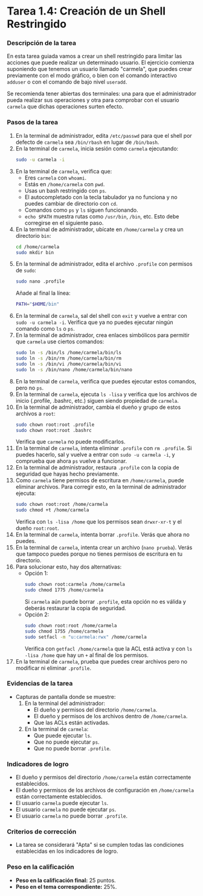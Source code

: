 # **Tarea 1.4: Creación de un Shell Restringido**

### **Descripción de la tarea**

En esta tarea guiada vamos a crear un shell restringido para limitar las acciones que puede realizar un determinado usuario. El ejercicio comienza suponiendo que tenemos un usuario llamado "carmela", que puedes crear previamente con el modo gráfico, o bien con el comando interactivo `adduser` o con el comando de bajo nivel `useradd`.

Se recomienda tener abiertas dos terminales: una para que el administrador pueda realizar sus operaciones y otra para comprobar con el usuario `carmela` que dichas operaciones surten efecto.

### **Pasos de la tarea**

1. En la terminal de administrador, edita `/etc/passwd` para que el shell por defecto de `carmela` sea `/bin/rbash` en lugar de `/bin/bash`.
2. En la terminal de `carmela`, inicia sesión como `carmela` ejecutando:
   ```bash
   sudo -u carmela -i
   ```
3. En la terminal de `carmela`, verifica que:
   - Eres `carmela` con `whoami`.
   - Estás en `/home/carmela` con `pwd`.
   - Usas un bash restringido con `ps`.
   - El autocompletado con la tecla tabulador ya no funciona y no puedes cambiar de directorio con `cd`.
   - Comandos como `ps` y `ls` siguen funcionando.
   - `echo $PATH` muestra rutas como `/usr/bin`, `/bin`, etc. Esto debe corregirse en el siguiente paso.
4. En la terminal de administrador, ubícate en `/home/carmela` y crea un directorio `bin`:
   ```bash
   cd /home/carmela
   sudo mkdir bin
   ```
5. En la terminal de administrador, edita el archivo `.profile` con permisos de `sudo`:
   ```bash
   sudo nano .profile
   ```
   Añade al final la línea:
   ```bash
   PATH="$HOME/bin"
   ```
6. En la terminal de `carmela`, sal del shell con `exit` y vuelve a entrar con `sudo -u carmela -i`. Verifica que ya no puedes ejecutar ningún comando como `ls` o `ps`.
7. En la terminal de administrador, crea enlaces simbólicos para permitir que `carmela` use ciertos comandos:
   ```bash
   sudo ln -s /bin/ls /home/carmela/bin/ls
   sudo ln -s /bin/rm /home/carmela/bin/rm
   sudo ln -s /bin/vi /home/carmela/bin/vi
   sudo ln -s /bin/nano /home/carmela/bin/nano
   ```
8. En la terminal de `carmela`, verifica que puedes ejecutar estos comandos, pero no `ps`.
9. En la terminal de `carmela`, ejecuta `ls -lisa` y verifica que los archivos de inicio (.profile, .bashrc, etc.) siguen siendo propiedad de `carmela`.
10. En la terminal de administrador, cambia el dueño y grupo de estos archivos a `root`:
    ```bash
    sudo chown root:root .profile
    sudo chown root:root .bashrc
    ```
    Verifica que `carmela` no puede modificarlos.
11. En la terminal de `carmela`, intenta eliminar `.profile` con `rm .profile`. Si puedes hacerlo, sal y vuelve a entrar con `sudo -u carmela -i`, y comprueba que ahora `ps` vuelve a funcionar.
12. En la terminal de administrador, restaura `.profile` con la copia de seguridad que hayas hecho previamente.
13. Como `carmela` tiene permisos de escritura en `/home/carmela`, puede eliminar archivos. Para corregir esto, en la terminal de administrador ejecuta:
    ```bash
    sudo chown root:root /home/carmela
    sudo chmod +t /home/carmela
    ```
    Verifica con `ls -lisa /home` que los permisos sean `drwxr-xr-t` y el dueño `root:root`.
14. En la terminal de `carmela`, intenta borrar `.profile`. Verás que ahora no puedes.
15. En la terminal de `carmela`, intenta crear un archivo (`nano prueba`). Verás que tampoco puedes porque no tienes permisos de escritura en tu directorio.
16. Para solucionar esto, hay dos alternativas:
    - Opción 1:
      ```bash
      sudo chown root:carmela /home/carmela
      sudo chmod 1775 /home/carmela
      ```
      Si `carmela` aún puede borrar `.profile`, esta opción no es válida y deberás restaurar la copia de seguridad.
    - Opción 2:
      ```bash
      sudo chown root:root /home/carmela
      sudo chmod 1755 /home/carmela
      sudo setfacl -m "u:carmela:rwx" /home/carmela
      ```
      Verifica con `getfacl /home/carmela` que la ACL está activa y con `ls -lisa /home` que hay un `+` al final de los permisos.
17. En la terminal de `carmela`, prueba que puedes crear archivos pero no modificar ni eliminar `.profile`.

### **Evidencias de la tarea**

- Capturas de pantalla donde se muestre:
  1. En la terminal del administrador:
     - El dueño y permisos del directorio `/home/carmela`.
     - El dueño y permisos de los archivos dentro de `/home/carmela`.
     - Que las ACLs están activadas.
  2. En la terminal de `carmela`:
     - Que puede ejecutar `ls`.
     - Que no puede ejecutar `ps`.
     - Que no puede borrar `.profile`.

### **Indicadores de logro**

- El dueño y permisos del directorio `/home/carmela` están correctamente establecidos.
- El dueño y permisos de los archivos de configuración en `/home/carmela` están correctamente establecidos.
- El usuario `carmela` puede ejecutar `ls`.
- El usuario `carmela` no puede ejecutar `ps`.
- El usuario `carmela` no puede borrar `.profile`.

### **Criterios de corrección**

- La tarea se considerará "Apta" si se cumplen todas las condiciones establecidas en los indicadores de logro.

### **Peso en la calificación**

- **Peso en la calificación final:** 25 puntos.  
- **Peso en el tema correspondiente:** 25%.

